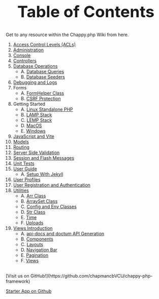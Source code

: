 <h1 style="font-size: 50px; text-align: center;">Table of Contents</h1>
Get to any resource within the Chappy.php Wiki from here.

1. [Access Control Levels (ACLs)](access_control_levels)
2. [Administration](administration)
3. [Console](console)
4. [Controllers](controllers)
5. [Database Operations](database_operations)
    * A. [Database Queries](database_queries)
    * B. [Database Seeders](database_seeders)
6. [Debugging and Logs](debugging_and_logs)
7. Forms
    * A. [FormHelper Class](forms)
    * B. [CSRF Protection](csrf)
8. Getting Started
    * A. [Linux Standalone PHP](linux-php-standalone)
    * B. [LAMP Stack](lamp)
    * C. [LEMP Stack](lemp)
    * D. [MacOS](macos)
    * E. [Windows](windows)
9. [JavaScript and Vite](javascript)
10. [Models](models)
11. [Routing](routing)
12. [Server Side Validation](server_side_validation)
13. [Session and Flash Messages](session_and_flash_messages)
14. [Unit Tests](unit_tests)
15. [User Guide](user-guide)
    * A. [Setup With Jekyll](jekyll-setup)
16. [User Profiles](user_profiles)
17. [User Registration and Authentication](user_registration_and_authentication)
18. [Utilities](utilities)
    * A. [Arr Class](arr)
    * B. [ArraySet Class](array_set)
    * C. [Config and Env Classes](config-env)
    * D. [Str Class](str)
    * E. [Time](time)
    * F. [Uploads](uploads)
19. [Views Introduction](views_intro)
    * A. [api-docs and doctum API Generation](doctum)
    * B. [Components](components)
    * C. [Layouts](layouts)
    * D. [Navigation Bar](nav_bar)
    * E. [Pagination](pagination)
    * F. [Views](views)

<br>
[Visit us on GitHub!](https://github.com/chapmancbVCU/chappy-php-framework)

[Starter App on Github](https://github.com/chapmancbVCU/chappy-php-starter)